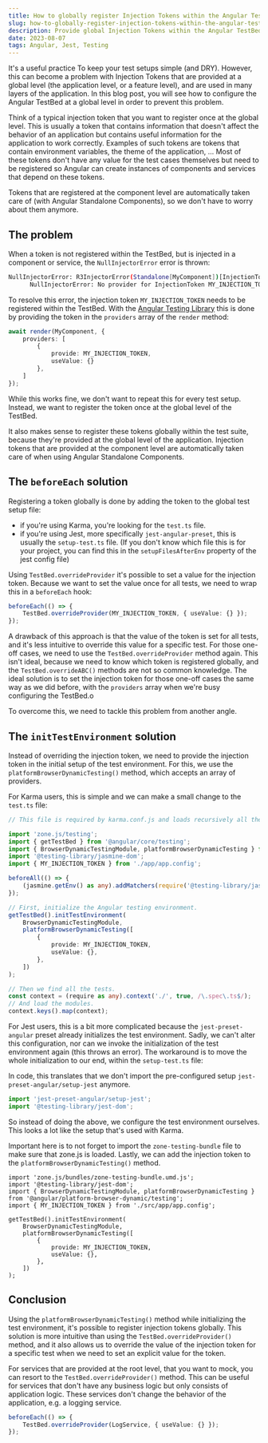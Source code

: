 ```yaml
---
title: How to globally register Injection Tokens within the Angular TestBed
slug: how-to-globally-register-injection-tokens-within-the-angular-testbed
description: Provide global Injection Tokens within the Angular TestBed once to keep your test setups simple and DRY.
date: 2023-08-07
tags: Angular, Jest, Testing
---
```


It's a useful practice To keep your test setups simple (and DRY).
However, this can become a problem with Injection Tokens that are provided at a global level (the application level, or a feature level), and are used in many layers of the application.
In this blog post, you will see how to configure the Angular TestBed at a global level in order to prevent this problem.

Think of a typical injection token that you want to register once at the global level.
This is usually a token that contains information that doesn't affect the behavior of an application but contains useful information for the application to work correctly.
Examples of such tokens are tokens that contain environment variables, the theme of the application, ...
Most of these tokens don't have any value for the test cases themselves but need to be registered so Angular can create instances of components and services that depend on these tokens.

Tokens that are registered at the component level are automatically taken care of (with Angular Standalone Components), so we don't have to worry about them anymore.

## The problem

When a token is not registered within the TestBed, but is injected in a component or service, the `NullInjectorError` error is thrown:

```bash
NullInjectorError: R3InjectorError(Standalone[MyComponent])[InjectionToken MY_INJECTION_TOKEN -> InjectionToken MY_INJECTION_TOKEN -> InjectionToken MY_INJECTION_TOKEN]:
      NullInjectorError: No provider for InjectionToken MY_INJECTION_TOKEN!
```

To resolve this error, the injection token `MY_INJECTION_TOKEN` needs to be registered within the TestBed.
With the [Angular Testing Library](https://github.com/testing-library/angular-testing-library) this is done by providing the token in the `providers` array of the `render` method:

```ts:my.component.spec.ts
await render(MyComponent, {
    providers: [
        {
            provide: MY_INJECTION_TOKEN,
            useValue: {}
        },
    ]
});
```

While this works fine, we don't want to repeat this for every test setup.
Instead, we want to register the token once at the global level of the TestBed.

It also makes sense to register these tokens globally within the test suite, because they're provided at the global level of the application.
Injection tokens that are provided at the component level are automatically taken care of when using Angular Standalone Components.

## The `beforeEach` solution

Registering a token globally is done by adding the token to the global test setup file:

- if you're using Karma, you're looking for the `test.ts` file.
- if you're using Jest, more specifically `jest-angular-preset`, this is usually the `setup-test.ts` file. (If you don't know which file this is for your project, you can find this in the `setupFilesAfterEnv` property of the jest config file)

Using `TestBed.overrideProvider` it's possible to set a value for the injection token.
Because we want to set the value once for all tests, we need to wrap this in a `beforeEach` hook:

```ts
beforeEach(() => {
	TestBed.overrideProvider(MY_INJECTION_TOKEN, { useValue: {} });
});
```

A drawback of this approach is that the value of the token is set for all tests, and it's less intuitive to override this value for a specific test.
For those one-off cases, we need to use the `TestBed.overrideProvider` method again.
This isn't ideal, because we need to know which token is registered globally, and the `TestBed.overrideABC()` methods are not so common knowledge.
The ideal solution is to set the injection token for those one-off cases the same way as we did before, with the `providers` array when we're busy configuring the TestBed.o

To overcome this, we need to tackle this problem from another angle.

## The `initTestEnvironment` solution

Instead of overriding the injection token, we need to provide the injection token in the initial setup of the test environment.
For this, we use the `platformBrowserDynamicTesting()` method, which accepts an array of providers.

For Karma users, this is simple and we can make a small change to the `test.ts` file:

```ts{16-21}:test.ts
// This file is required by karma.conf.js and loads recursively all the .spec and framework files

import 'zone.js/testing';
import { getTestBed } from '@angular/core/testing';
import { BrowserDynamicTestingModule, platformBrowserDynamicTesting } from '@angular/platform-browser-dynamic/testing';
import '@testing-library/jasmine-dom';
import { MY_INJECTION_TOKEN } from './app/app.config';

beforeAll(() => {
    (jasmine.getEnv() as any).addMatchers(require('@testing-library/jasmine-dom').default);
});

// First, initialize the Angular testing environment.
getTestBed().initTestEnvironment(
    BrowserDynamicTestingModule,
    platformBrowserDynamicTesting([
        {
            provide: MY_INJECTION_TOKEN,
            useValue: {},
        },
    ])
);

// Then we find all the tests.
const context = (require as any).context('./', true, /\.spec\.ts$/);
// And load the modules.
context.keys().map(context);
```

For Jest users, this is a bit more complicated because the `jest-preset-angular` preset already initializes the test environment.
Sadly, we can't alter this configuration, nor can we invoke the initialization of the test environment again (this throws an error).
The workaround is to move the whole initialization to our end, within the `setup-test.ts` file:

In code, this translates that we don't import the pre-configured setup `jest-preset-angular/setup-jest` anymore.

```ts{1}:before:setup-test.ts
import 'jest-preset-angular/setup-jest';
import '@testing-library/jest-dom';
```

So instead of doing the above, we configure the test environment ourselves.
This looks a lot like the setup that's used with Karma.

Important here is to not forget to import the `zone-testing-bundle` file to make sure that zone.js is loaded.
Lastly, we can add the injection token to the `platformBrowserDynamicTesting()` method.

```ts{1, 8-13}:after:setup-test.ts
import 'zone.js/bundles/zone-testing-bundle.umd.js';
import '@testing-library/jest-dom';
import { BrowserDynamicTestingModule, platformBrowserDynamicTesting } from '@angular/platform-browser-dynamic/testing';
import { MY_INJECTION_TOKEN } from './src/app/app.config';

getTestBed().initTestEnvironment(
    BrowserDynamicTestingModule,
    platformBrowserDynamicTesting([
        {
            provide: MY_INJECTION_TOKEN,
            useValue: {},
        },
    ])
);
```

## Conclusion

Using the `platformBrowserDynamicTesting()` method while initializing the test environment, it's possible to register injection tokens globally.
This solution is more intuitive than using the `TestBed.overrideProvider()` method, and it also allows us to override the value of the injection token for a specific test when we need to set an explicit value for the token.

For services that are provided at the root level, that you want to mock, you can resort to the `TestBed.overrideProvider()` method.
This can be useful for services that don't have any business logic but only consists of application logic.
These services don't change the behavior of the application, e.g. a logging service.

```ts
beforeEach(() => {
	TestBed.overrideProvider(LogService, { useValue: {} });
});
```
